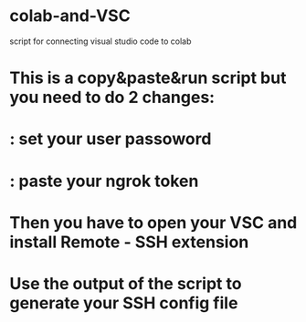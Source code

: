 # colab-and-VSC
script for connecting visual studio code to colab
# This is a copy&paste&run script but you need to do 2 changes:
#     <PASSWORD>: set your user passoword
#     <TOKEN>: paste your ngrok token

# Then you have to open your VSC and install Remote - SSH extension
# Use the output of the script to generate your SSH config file
